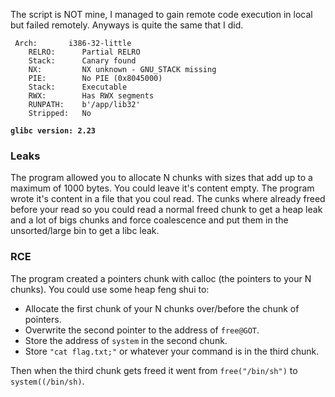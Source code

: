 The script is NOT mine, I managed to gain remote code execution in local but failed remotely. Anyways is quite the same that I did.

```
 Arch:       i386-32-little
    RELRO:      Partial RELRO
    Stack:      Canary found
    NX:         NX unknown - GNU_STACK missing
    PIE:        No PIE (0x8045000)
    Stack:      Executable
    RWX:        Has RWX segments
    RUNPATH:    b'/app/lib32'
    Stripped:   No
```

**`glibc version: 2.23`**


### Leaks 
The program allowed you to allocate N chunks with sizes that add up to a maximum of 1000 bytes. You could leave it's content empty. The program wrote it's content in a file that you coul read. The cunks where already freed before your read so you could read a normal freed chunk to get a heap leak and a lot of bigs chunks and force coalescence and put them in the unsorted/large bin to get a libc leak.

### RCE
The program created a pointers chunk with calloc (the pointers to your N chunks). You could use some heap feng shui to:
- Allocate the first chunk of your N chunks over/before the chunk of pointers.
- Overwrite the second pointer to the address of `free@GOT`.
- Store the address of `system` in the second chunk.
- Store `"cat flag.txt;"` or whatever your command is in the third chunk.

Then when the third chunk gets freed it went from `free("/bin/sh")` to `system((/bin/sh)`.
